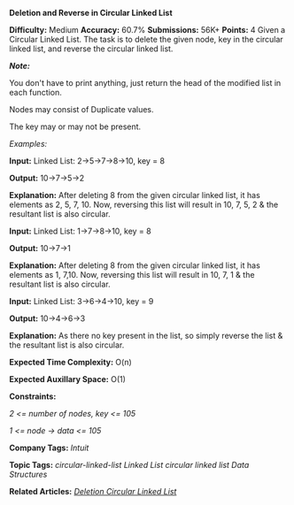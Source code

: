 **Deletion and Reverse in Circular Linked List**

**Difficulty:** Medium  **Accuracy:** 60.7% **Submissions:** 56K+   **Points:** 4
Given a Circular Linked List. The task is to delete the given node, key in the circular linked list, and reverse the circular linked list.

***Note:***

You don't have to print anything, just return the head of the modified list in each function.

Nodes may consist of Duplicate values.

The key may or may not be present.

*Examples:*

**Input:** Linked List: 2->5->7->8->10, key = 8

**Output:** 10->7->5->2 

**Explanation:** After deleting 8 from the given circular linked list, it has elements as 2, 5, 7, 10. Now, reversing this list will result in 10, 7, 5, 2 & the resultant list is also circular.

**Input:** Linked List: 1->7->8->10, key = 8

**Output:** 10->7->1

**Explanation:** After deleting 8 from the given circular linked list, it has elements as 1, 7,10. Now, reversing this list will result in 10, 7, 1 & the resultant list is also circular.

**Input:** Linked List: 3->6->4->10, key = 9

**Output:** 10->4->6->3

**Explanation:** As there no key present in the list, so simply reverse the list & the resultant list is also circular.

**Expected Time Complexity:** O(n)

**Expected Auxillary Space:** O(1)

**Constraints:**

*2 <= number of nodes, key  <= 105*

*1 <= node -> data <= 105*

**Company Tags:**
*Intuit*

**Topic Tags:**
*circular-linked-list    Linked List circular linked list    Data Structures*

**Related Articles:**
[*Deletion Circular Linked List*](https://www.geeksforgeeks.org/deletion-circular-linked-list/)